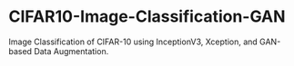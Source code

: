 # CIFAR10-Image-Classification-GAN
Image Classification of CIFAR-10 using InceptionV3, Xception, and GAN-based Data Augmentation.
